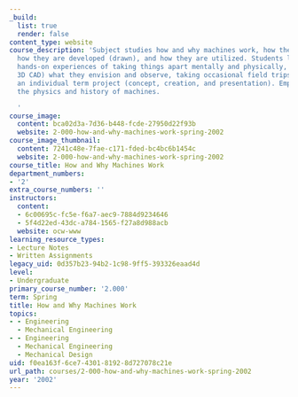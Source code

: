 ```yaml
---
_build:
  list: true
  render: false
content_type: website
course_description: 'Subject studies how and why machines work, how they are conceived,
  how they are developed (drawn), and how they are utilized. Students learn from the
  hands-on experiences of taking things apart mentally and physically, drawing (sketching,
  3D CAD) what they envision and observe, taking occasional field trips, and completing
  an individual term project (concept, creation, and presentation). Emphasis on understanding
  the physics and history of machines.

  '
course_image:
  content: bca02d3a-7d36-b448-fcde-27950d22f93b
  website: 2-000-how-and-why-machines-work-spring-2002
course_image_thumbnail:
  content: 7241c48e-7fae-c171-fded-bc4bc6b1454c
  website: 2-000-how-and-why-machines-work-spring-2002
course_title: How and Why Machines Work
department_numbers:
- '2'
extra_course_numbers: ''
instructors:
  content:
  - 6c00695c-fc5e-f6a7-aec9-7884d9234646
  - 5f4d22ed-43dc-a784-1565-f27a8d988acb
  website: ocw-www
learning_resource_types:
- Lecture Notes
- Written Assignments
legacy_uid: 0d357b23-94b2-1c98-9ff5-393326eaad4d
level:
- Undergraduate
primary_course_number: '2.000'
term: Spring
title: How and Why Machines Work
topics:
- - Engineering
  - Mechanical Engineering
- - Engineering
  - Mechanical Engineering
  - Mechanical Design
uid: f0ea163f-6ce7-4301-8192-8d727078c21e
url_path: courses/2-000-how-and-why-machines-work-spring-2002
year: '2002'
---
```

